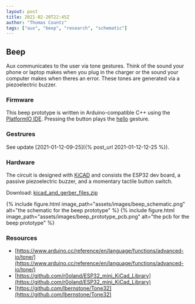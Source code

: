 ```yaml
---
layout: post
title: 2021-02-20T22:45Z
author: "Thomas Countz"
tags: ["aux", "beep", "research", "schematic"]
---
```


## Beep
Aux communicates to the user via tone gestures. Think of the sound your phone or laptop makes when you plug in the charger or the sound your computer makes when theres an error. These tones are generated via a piezoelectric buzzer.

### Firmware
This beep prototype is written in Arduino-compatible C++ using the [PlatformIO IDE](https://platformio.org/). Pressing the button plays the [hello](/assets/audio/hello.mp3) gesture.

### Gestrures
See update [2021-01-12-09-25]({% post_url 2021-01-12-12-25 %}).

### Hardware
The circuit is designed with [KiCAD](https://kicad.org/) and consists the ESP32 dev board, a passive piezoelectric buzzer, and a momentary tactile button switch.

Download: [kicad_and_gerber_files.zip](assets/../../assets/downloads/kicad_and_gerber_files.zip)

{% include figure.html image_path="assets/images/beep_schematic.png" alt="the schematic for the beep prototype" %}
{% include figure.html image_path="assets/images/beep_prototype_pcb.png" alt="the pcb for the beep prototype" %}

### Resources
- [https://www.arduino.cc/reference/en/language/functions/advanced-io/tone/](https://www.arduino.cc/reference/en/language/functions/advanced-io/tone/)
- [https://github.com/r0oland/ESP32_mini_KiCad_Library](https://github.com/r0oland/ESP32_mini_KiCad_Library)
- [https://github.com/lbernstone/Tone32](https://github.com/lbernstone/Tone32)